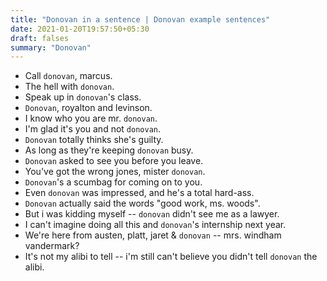 ```yaml
---
title: "Donovan in a sentence | Donovan example sentences"
date: 2021-01-20T19:57:50+05:30
draft: falses
summary: "Donovan"
---
```

- Call `donovan`, marcus.
- The hell with `donovan`.
- Speak up in `donovan`'s class.
- `Donovan`, royalton and levinson.
- I know who you are mr. `donovan`.
- I'm glad it's you and not `donovan`.
- `Donovan` totally thinks she's guilty.
- As long as they're keeping `donovan` busy.
- `Donovan` asked to see you before you leave.
- You've got the wrong jones, mister `donovan`.
- `Donovan`'s a scumbag for coming on to you.
- Even `donovan` was impressed, and he's a total hard-ass.
- `Donovan` actually said the words "good work, ms. woods".
- But i was kidding myself -- `donovan` didn't see me as a lawyer.
- I can't imagine doing all this and `donovan`'s internship next year.
- We're here from austen, platt, jaret & `donovan` -- mrs. windham vandermark?
- It's not my alibi to tell -- i'm still can't believe you didn't tell `donovan` the alibi.
                 
